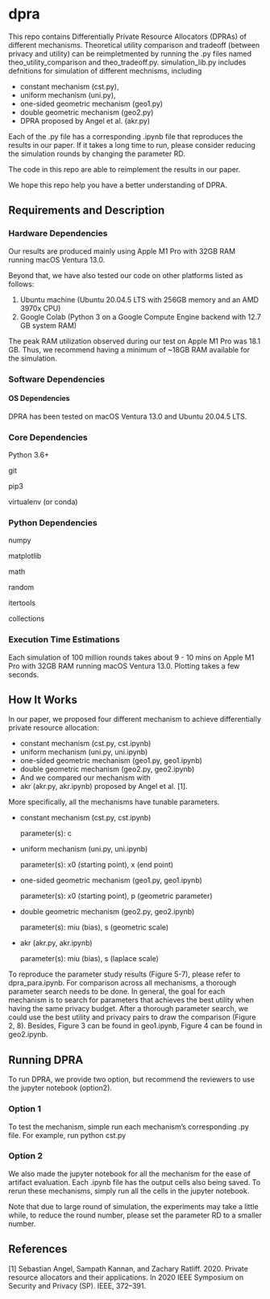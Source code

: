 # dpra
This repo contains Differentially Private Resource Allocators (DPRAs) of different mechanisms.
Theoretical utility comparison and tradeoff (between privacy and utility) can be reimpletmented by running the .py files named theo_utility_comparison and theo_tradeoff.py.
simulation_lib.py includes defnitions for simulation of different mechnisms, including 
- constant mechanism (cst.py), 
- uniform mechanism (uni.py), 
- one-sided geometric mechanism (geo1.py)
- double geometric mechanism (geo2.py)
- DPRA proposed by Angel et al. (akr.py)

Each of the .py file has a corresponding .ipynb file that reproduces the results in our paper. If it takes a long time to run, please consider reducing the simulation rounds by changing the parameter RD.

The code in this repo are able to reimplement the results in our paper.

We hope this repo help you have a better understanding of DPRA.



## Requirements and Description

### Hardware Dependencies
Our results are produced mainly using Apple M1 Pro with 32GB RAM running macOS Ventura 13.0. 

Beyond that, we have also tested our code on other platforms listed as follows:
1. Ubuntu machine (Ubuntu 20.04.5 LTS with 256GB memory and an AMD 3970x CPU)
2. Google Colab (Python 3 on a Google Compute Engine backend with 12.7 GB system RAM)

The peak RAM utilization observed during our test on Apple M1 Pro was 18.1 GB. Thus, we recommend having a minimum of ~18GB RAM available for the simulation.

### Software Dependencies
#### OS Dependencies
DPRA has been tested on macOS Ventura 13.0 and Ubuntu 20.04.5 LTS.

### Core Dependencies 
Python 3.6+ 

git

pip3

virtualenv (or conda)
 
### Python Dependencies
numpy 

matplotlib

math

random

itertools

collections

### Execution Time Estimations
Each simulation of 100 million rounds takes about 9 - 10 mins on Apple M1 Pro with 32GB RAM running macOS Ventura 13.0.
Plotting takes a few seconds.

## How It Works
In our paper, we proposed four different mechanism to achieve differentially private resource allocation:

- constant mechanism (cst.py, cst.ipynb)
- uniform mechanism (uni.py, uni.ipynb)
- one-sided geometric mechanism (geo1.py, geo1.ipynb)
- double geometric mechanism (geo2.py, geo2.ipynb)
- And we compared our mechanism with 
- akr (akr.py, akr.ipynb) proposed by Angel et al. [1].

More specifically, all the mechanisms have tunable parameters.

- constant mechanism (cst.py, cst.ipynb)

    parameter(s): c

- uniform mechanism (uni.py, uni.ipynb)

    parameter(s): x0 (starting point), x (end point)

- one-sided geometric mechanism (geo1.py, geo1.ipynb)
  
    parameter(s): x0 (starting point), p (geometric parameter)

- double geometric mechanism (geo2.py, geo2.ipynb)

    parameter(s): miu (bias), s (geometric scale)

- akr (akr.py, akr.ipynb) 

    parameter(s): miu (bias), s (laplace scale)

To reproduce the parameter study results (Figure 5-7), please refer to dpra_para.ipynb.
For comparison across all mechanisms, a thorough parameter search needs to be done. In general, the goal for each mechanism is to search for parameters that achieves the best utility when having the same privacy budget. After a thorough parameter search, we could use the best utility and privacy pairs to draw the comparison (Figure 2, 8). Besides, Figure 3 can be found in geo1.ipynb, Figure 4 can be found in geo2.ipynb.

## Running DPRA
To run DPRA, we provide two option, but recommend the reviewers to use the jupyter notebook (option2).

### Option 1
To test the mechanism, simple run each mechanism’s corresponding .py file. For example, run
python cst.py


### Option 2
We also made the jupyter notebook for all the mechanism for the ease of artifact evaluation. Each .ipynb file has the output cells also being saved. To rerun these mechanisms, simply run all the cells in the jupyter notebook. 

Note that due to large round of simulation, the experiments may take a little while, to reduce the round number, please set the parameter RD to a smaller number.


## References
[1] Sebastian Angel, Sampath Kannan, and Zachary Ratliff. 2020. Private resource allocators and their applications. In 2020 IEEE Symposium on Security and Privacy (SP). IEEE, 372–391.




